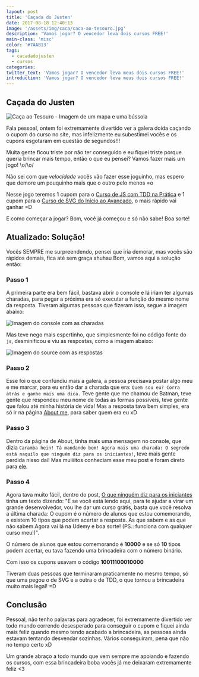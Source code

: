 ```yaml
---
layout: post
title: 'Caçada do Justen'
date: 2017-08-18 12:40:13
image: '/assets/img/caca/caca-ao-tesouro.jpg'
description: 'Vamos jogar? O vencedor leva dois cursos FREE!'
main-class: 'misc'
color: '#7AAB13'
tags:
  - cacadadojusten
  - cursos
categories:
twitter_text: 'Vamos jogar? O vencedor leva meus dois cursos FREE!'
introduction: 'Vamos jogar? O vencedor leva meus dois cursos FREE!'
---
```


## Caçada do Justen

![Caça ao Tesouro - Imagem de um mapa e uma bússola](/assets/img/caca/caca-ao-tesouro.jpg)

Fala pessoal, ontem foi extremamente divertido ver a galera doida caçando o cupom do curso no site, mas infelizmente eu subestimei vocês e os cupons esgotaram em questão de segundos!!!

Muita gente ficou triste por não ter conseguido e eu fiquei triste porque queria brincar mais tempo, então o que eu pensei? Vamos fazer mais um jogo! \o/\o/

Não sei com que _velocidade_ vocês vão fazer esse joguinho, mas espero que demore um pouquinho mais que o outro pelo menos =o

Nesse jogo teremos 1 cupom para o [Curso de JS com TDD na Prática](https://www.udemy.com/js-com-tdd-na-pratica/?couponCode=PROMODEZ21) e 1 cupom para o [Curso de SVG do Início ao Avançado](https://www.udemy.com/aprendendo-svg-do-inicio-ao-avancado/learn/v4/?couponCode=PROMODEZ21), o mais rápido vai ganhar =D

E como começar a jogar? Bom, você já começou e só não sabe! Boa sorte!

## Atualizado: Solução!

Vocês SEMPRE me surpreendendo, pensei que iria demorar, mas vocês são rápidos demais, fica até sem graça ahuhau
Bom, vamos aqui a solução então:

### Passo 1

A primeira parte era bem fácil, bastava abrir o console e lá iriam ter algumas charadas, para pegar a próxima era só executar a função do mesmo nome da resposta. Tiveram algumas pessoas que fizeram isso, segue a imagem abaixo:

![Imagem do console com as charadas](/assets/img/caca/console.png)

Mas teve nego mais espertinho, que simplesmente foi no código fonte do `js`, desminificou e viu as respostas, como a imagem abaixo:

![Imagem do source com as respostas](/assets/img/caca/source.png)

### Passo 2

Esse foi o que confundiu mais a galera, a pessoa precisava postar algo meu e me marcar, para eu então dar a charada que era: `Quem sou eu? Corra atrás e ganhe mais uma dica.` Teve gente que me chamou de Batman, teve gente que respondeu meu nome de todas as formas possíveis, teve gente que falou até minha história de vida! Mas a resposta tava bem simples, era só ir na página [About me](https://willianjusten.com.br/about/), para saber quem era eu xD

### Passo 3

Dentro da página de About, tinha mais uma mensagem no console, que dizia `Caramba hein! Tá mandando bem! Agora mais uma charada: O segredo está naquilo que ninguém diz para os iniciantes!`, teve mais gente perdida nisso daí! Mas muiiiitos conheciam esse meu post e foram direto para [ele](https://willianjusten.com.br/o-que-ninguem-diz-para-iniciantes/).

### Passo 4

Agora tava muito fácil, dentro do post, [O que ninguém diz para os iniciantes](https://willianjusten.com.br/o-que-ninguem-diz-para-iniciantes/) tinha um texto dizendo: "E se você está lendo aqui, para te ajudar a virar um grande desenvolvedor, vou lhe dar um curso grátis, basta que você resolva a última charada: O cupom é o número de alunos que estou comemorando, e existem 10 tipos que podem acertar a resposta. As que sabem e as que não sabem.Agora vai lá na Udemy e boa sorte! (PS.: funciona com qualquer curso meu!)".

O número de alunos que estou comemorando é **10000** e se só **10** tipos podem acertar, eu tava fazendo uma brincadeira com o número binário.

Com isso os cupons usavam o código **10011100010000**

Tiveram duas pessoas que terminaram praticamente no mesmo tempo, só que uma pegou o de SVG e a outra o de TDD, o que tornou a brincadeira muito mais legal! =D

## Conclusão

Pessoal, não tenho palavras para agradecer, foi extremamente divertido ver todo mundo correndo desesperado para conseguir o cupom e fiquei ainda mais feliz quando mesmo tendo acabado a brincadeira, as pessoas ainda estavam tentando desvendar sozinhas. Vários conseguiram, pena que não no tempo certo xD

Um grande abraço a todo mundo que vem sempre me apoiando e fazendo os cursos, com essa brincadeira boba vocês já me deixaram extremamente feliz <3
